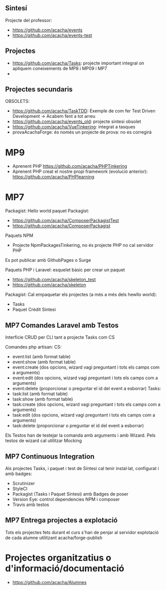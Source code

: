 ## Sintesí

Projecte del professor:
- https://github.com/acacha/events
- https://github.com/acacha/events-test

## Projectes
- https://github.com/acacha/Tasks: projecte important integral on apliquem coneixements de MP8 i MP09 i MP7
- 

## Projectes secundaris 

OBSOLETS:
- https://github.com/acacha/TaskTDD: Exemple de com fer Test Driven Development -> Acabem fent a tot arreu
- https://github.com/acacha/events_old: projecte sintesi obsolet
- https://github.com/acacha/VueTinkering: integrat a tasques 
- provaAcachaForge: és només un projecte de prova: no es corregirà

# MP9
- Aprenent PHP https://github.com/acacha/PHPTinkering
- Aprenent PHP creat el nostre propi framework (evolució anterior): https://github.com/acacha/PHPlearning

# MP7 

Packagist: Hello world paquet Packagist:
- https://github.com/acacha/ComposerPackagistTest
- https://github.com/acacha/ComposerPackagist

Paquets NPM
- Projecte NpmPackagesTinkering, no és projecte PHP no cal servidor PHP

Es pot publicar amb GithubPages o Surge

Paquets PHP i Laravel: esquelet bàsic per crear un paquet
- https://github.com/acacha/skeleton_test
- https://github.com/acacha/skeleton

Packagist:
Cal empaquetar els projectes (a més a més dels hewllo world):
- Tasks
- Paquet Crèdit Sintesi

## MP7 Comandes Laravel amb Testos

Interfície CRUD per CLI tant a projecte Tasks com CS

Comandes php artisan:
CS:
- event:list (amb format table)
- event:show (amb format table)
- event:create (dos opcions, wizard vagi preguntant i tots els camps com a arguments)
- event:edit (dos opcions, wizard vagi preguntant i tots els camps com a arguments)
- event:delete (proporcionar o preguntar el id del event a esborrar)
Tasks:
- task:list (amb format table)
- task:show (amb format table)
- task:create (dos opcions, wizard vagi preguntant i tots els camps com a arguments)
- task:edit (dos opcions, wizard vagi preguntant i tots els camps com a arguments)
- task:delete (proporcionar o preguntar el id del event a esborrar)

Els Testos han de testejar la comanda amb arguments i amb Wizard. Pels testos de wizard cal utilitzar Mocking


## MP7 Continuous Integration

Als projectes Tasks, i paquet i test de Síntesi cal tenir instal·lat, configurat i amb badges:
- Scrutinizer
- StyleCI
- Packagist (Tasks i Paquet Sintesi) amb Badges de poser
- Version Eye: control dependencies NPM i composer
- Travis amb testos

## MP7 Entrega projectes a explotació

Tots els projectes fets durant el curs s'han de penjar al servidor explotació de cada alumne utilitzant acacha/forge-publish

# Projectes organitzatius o d'informació/documentació

- https://github.com/acacha/Alumnes